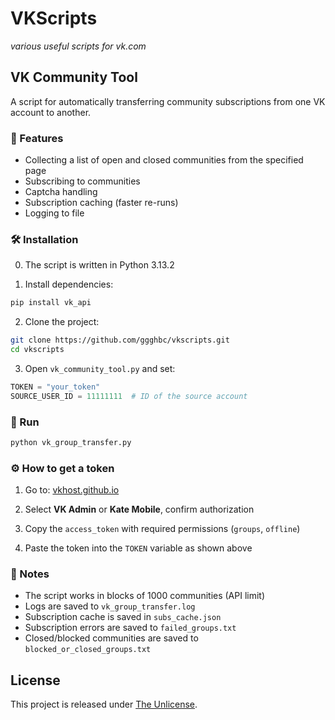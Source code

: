 # VKScripts
*various useful scripts for vk.com*

## VK Community Tool

A script for automatically transferring community subscriptions from one VK account to another.

### 📌 Features

- Collecting a list of open and closed communities from the specified page  
- Subscribing to communities  
- Captcha handling  
- Subscription caching (faster re-runs)  
- Logging to file  

### 🛠️ Installation

0. The script is written in Python 3.13.2

1. Install dependencies:
```bash
pip install vk_api
```

2. Clone the project:
```bash
git clone https://github.com/ggghbc/vkscripts.git
cd vkscripts
```

3. Open `vk_community_tool.py` and set:
```python
TOKEN = "your_token"
SOURCE_USER_ID = 11111111  # ID of the source account
```

### 🚀 Run
```bash
python vk_group_transfer.py
```

### ⚙️ How to get a token

1. Go to: [vkhost.github.io](https://vkhost.github.io/)

2. Select **VK Admin** or **Kate Mobile**, confirm authorization

3. Copy the `access_token` with required permissions (`groups`, `offline`)

4. Paste the token into the `TOKEN` variable as shown above

### 🧠 Notes

- The script works in blocks of 1000 communities (API limit)  
- Logs are saved to `vk_group_transfer.log`  
- Subscription cache is saved in `subs_cache.json`  
- Subscription errors are saved to `failed_groups.txt`  
- Closed/blocked communities are saved to `blocked_or_closed_groups.txt`

## License

This project is released under [The Unlicense](./LICENSE).
